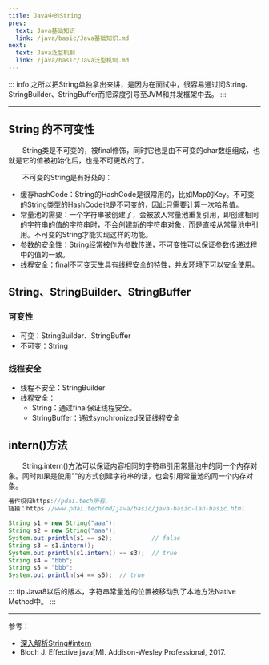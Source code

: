 ```yaml
---
title: Java中的String
prev:
  text: Java基础知识
  link: /java/basic/Java基础知识.md
next:
  text: Java泛型机制
  link: /java/basic/Java泛型机制.md
---
```

::: info
之所以把String单独拿出来讲，是因为在面试中，很容易通过问String、StringBuilder、StringBuffer而把深度引导至JVM和并发框架中去。
:::
<Toc />

---

## String 的不可变性
&#8195;&#8195;String类是不可变的，被final修饰，同时它也是由不可变的char数组组成，也就是它的值被初始化后，也是不可更改的了。

&#8195;&#8195;不可变的String是有好处的：
- 缓存hashCode：String的HashCode是很常用的，比如Map的Key。不可变的String类型的HashCode也是不可变的，因此只需要计算一次哈希值。
- 常量池的需要：一个字符串被创建了，会被放入常量池重复引用，即创建相同的字符串的值的字符串时，不会创建新的字符串对象，而是直接从常量池中引用。不可变的String才能实现这样的功能。
- 参数的安全性：String经常被作为参数传递，不可变性可以保证参数传递过程中的值的一致。
- 线程安全：final不可变天生具有线程安全的特性，并发环境下可以安全使用。

## String、StringBuilder、StringBuffer
### 可变性
- 可变：StringBuilder、StringBuffer
- 不可变：String

### 线程安全
- 线程不安全：StringBuilder
- 线程安全：
  - String：通过final保证线程安全。
  - StringBuffer：通过synchronized保证线程安全

## intern()方法
&#8195;&#8195;String.intern()方法可以保证内容相同的字符串引用常量池中的同一个内存对象。同时如果是使用""的方式创建字符串的话，也会引用常量池的同一个内存对象。
```java 
著作权归https://pdai.tech所有。
链接：https://www.pdai.tech/md/java/basic/java-basic-lan-basic.html

String s1 = new String("aaa");
String s2 = new String("aaa");
System.out.println(s1 == s2);           // false
String s3 = s1.intern();
System.out.println(s1.intern() == s3);  // true
String s4 = "bbb";
String s5 = "bbb";
System.out.println(s4 == s5);  // true
```

::: tip
Java8以后的版本，字符串常量池的位置被移动到了本地方法Native Method中。
:::

***
参考：
- [深入解析String#intern](https://tech.meituan.com/2014/03/06/in-depth-understanding-string-intern.html)
- Bloch J. Effective java[M]. Addison-Wesley Professional, 2017.